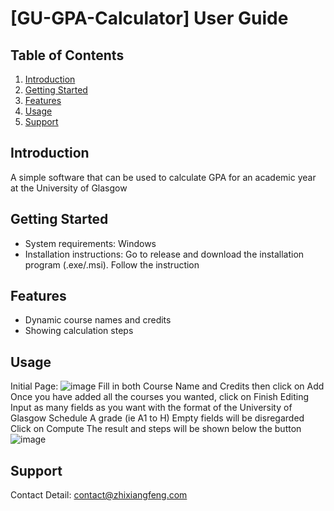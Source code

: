 # [GU-GPA-Calculator] User Guide

## Table of Contents
1. [Introduction](#introduction)
2. [Getting Started](#getting-started)
3. [Features](#features)
4. [Usage](#usage)
5. [Support](#support)

## Introduction
A simple software that can be used to calculate GPA for an academic year at the University of Glasgow

## Getting Started
- System requirements: Windows
- Installation instructions: Go to release and download the installation program (.exe/.msi). Follow the instruction

## Features
- Dynamic course names and credits
- Showing calculation steps

## Usage
Initial Page:
![image](https://github.com/Niox1337/GU-GPA-Calculator/assets/98660581/48346654-7e49-44b5-b922-6253a3e37e5b)
Fill in both Course Name and Credits then click on Add
Once you have added all the courses you wanted, click on Finish Editing
Input as many fields as you want with the format of the University of Glasgow Schedule A grade (ie A1 to H)
Empty fields will be disregarded
Click on Compute
The result and steps will be shown below the button
![image](https://github.com/Niox1337/GU-GPA-Calculator/assets/98660581/b3c9e448-e82d-491b-ac4d-4c2585cb6636)

## Support
Contact Detail:
contact@zhixiangfeng.com
